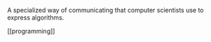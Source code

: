 A specialized way of communicating that computer scientists use to express algorithms.

[[programming]]
